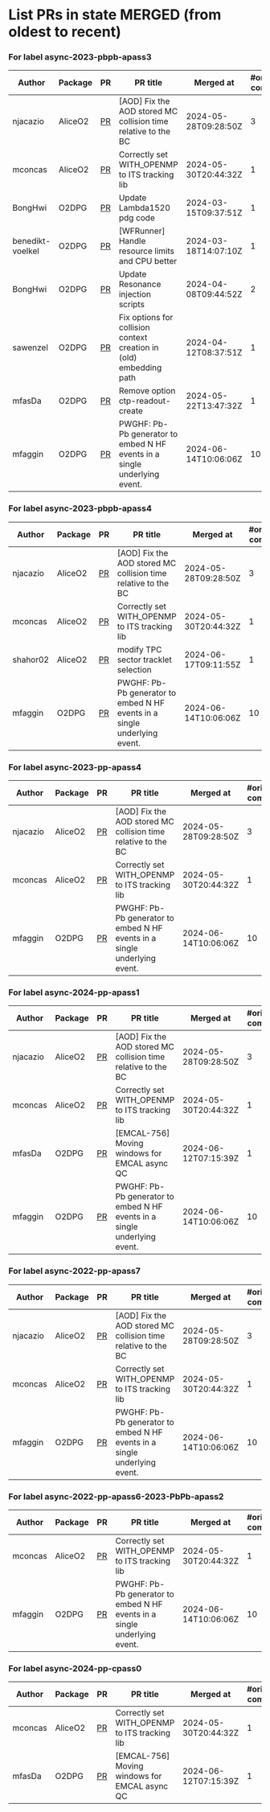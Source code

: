 # List PRs in state MERGED (from oldest to recent)


### For label async-2023-pbpb-apass3

| Author | Package | PR | PR title | Merged at | #original commits | Merge commit |
| --- | --- | --- | --- | --- | --- | --- |
| njacazio | AliceO2 | [PR](https://github.com/AliceO2Group/AliceO2/pull/13159) | [AOD] Fix the AOD stored MC collision time relative to the BC | 2024-05-28T09:28:50Z | 3 | 3b0a46991f06a8661f5ceab3d28e000b513bccce |
| mconcas | AliceO2 | [PR](https://github.com/AliceO2Group/AliceO2/pull/13188) | Correctly set WITH_OPENMP to ITS tracking lib | 2024-05-30T20:44:32Z | 1 | 62859c83eb64adc8d3f611ab979eb9ec447096cf |
| BongHwi | O2DPG | [PR](https://github.com/AliceO2Group/O2DPG/pull/1534) | Update Lambda1520 pdg code | 2024-03-15T09:37:51Z | 1 | cd5b9707b96eecbbb3809fdda561ee660b5bfaa2 |
| benedikt-voelkel | O2DPG | [PR](https://github.com/AliceO2Group/O2DPG/pull/1532) | [WFRunner] Handle resource limits and CPU better | 2024-03-18T14:07:10Z | 1 | ce0ec6ecd354068cb2a24deae9cc0959de0f92d2 |
| BongHwi | O2DPG | [PR](https://github.com/AliceO2Group/O2DPG/pull/1580) | Update Resonance injection scripts | 2024-04-08T09:44:52Z | 2 | 985c3e6586dc785ef1ea5dcf7841ab80d2bd4464 |
| sawenzel | O2DPG | [PR](https://github.com/AliceO2Group/O2DPG/pull/1587) | Fix options for collision context creation in (old) embedding path | 2024-04-12T08:37:51Z | 1 | 5e94376c9b1d193071b9a360568d3ec30d0f0baa |
| mfasDa | O2DPG | [PR](https://github.com/AliceO2Group/O2DPG/pull/1607) | Remove option ctp-readout-create | 2024-05-22T13:47:32Z | 1 | 6b4452c9b7f16c2c62376d23d3a1f258085f8d23 |
| mfaggin | O2DPG | [PR](https://github.com/AliceO2Group/O2DPG/pull/1666) | PWGHF: Pb-Pb generator to embed N HF events in a single underlying event. | 2024-06-14T10:06:06Z | 10 | 36522d475666654e39c9b526ac41e3dc01cf5b0d |


### For label async-2023-pbpb-apass4

| Author | Package | PR | PR title | Merged at | #original commits | Merge commit |
| --- | --- | --- | --- | --- | --- | --- |
| njacazio | AliceO2 | [PR](https://github.com/AliceO2Group/AliceO2/pull/13159) | [AOD] Fix the AOD stored MC collision time relative to the BC | 2024-05-28T09:28:50Z | 3 | 3b0a46991f06a8661f5ceab3d28e000b513bccce |
| mconcas | AliceO2 | [PR](https://github.com/AliceO2Group/AliceO2/pull/13188) | Correctly set WITH_OPENMP to ITS tracking lib | 2024-05-30T20:44:32Z | 1 | 62859c83eb64adc8d3f611ab979eb9ec447096cf |
| shahor02 | AliceO2 | [PR](https://github.com/AliceO2Group/AliceO2/pull/13221) | modify TPC sector tracklet selection | 2024-06-17T09:11:55Z | 1 | 0ec1a04a5ce2fda4284b3aa23f13c0dc3f7eced1 |
| mfaggin | O2DPG | [PR](https://github.com/AliceO2Group/O2DPG/pull/1666) | PWGHF: Pb-Pb generator to embed N HF events in a single underlying event. | 2024-06-14T10:06:06Z | 10 | 36522d475666654e39c9b526ac41e3dc01cf5b0d |


### For label async-2023-pp-apass4

| Author | Package | PR | PR title | Merged at | #original commits | Merge commit |
| --- | --- | --- | --- | --- | --- | --- |
| njacazio | AliceO2 | [PR](https://github.com/AliceO2Group/AliceO2/pull/13159) | [AOD] Fix the AOD stored MC collision time relative to the BC | 2024-05-28T09:28:50Z | 3 | 3b0a46991f06a8661f5ceab3d28e000b513bccce |
| mconcas | AliceO2 | [PR](https://github.com/AliceO2Group/AliceO2/pull/13188) | Correctly set WITH_OPENMP to ITS tracking lib | 2024-05-30T20:44:32Z | 1 | 62859c83eb64adc8d3f611ab979eb9ec447096cf |
| mfaggin | O2DPG | [PR](https://github.com/AliceO2Group/O2DPG/pull/1666) | PWGHF: Pb-Pb generator to embed N HF events in a single underlying event. | 2024-06-14T10:06:06Z | 10 | 36522d475666654e39c9b526ac41e3dc01cf5b0d |


### For label async-2024-pp-apass1

| Author | Package | PR | PR title | Merged at | #original commits | Merge commit |
| --- | --- | --- | --- | --- | --- | --- |
| njacazio | AliceO2 | [PR](https://github.com/AliceO2Group/AliceO2/pull/13159) | [AOD] Fix the AOD stored MC collision time relative to the BC | 2024-05-28T09:28:50Z | 3 | 3b0a46991f06a8661f5ceab3d28e000b513bccce |
| mconcas | AliceO2 | [PR](https://github.com/AliceO2Group/AliceO2/pull/13188) | Correctly set WITH_OPENMP to ITS tracking lib | 2024-05-30T20:44:32Z | 1 | 62859c83eb64adc8d3f611ab979eb9ec447096cf |
| mfasDa | O2DPG | [PR](https://github.com/AliceO2Group/O2DPG/pull/1661) | [EMCAL-756] Moving windows for EMCAL async QC | 2024-06-12T07:15:39Z | 1 | 3362e43f2fec01d56e59752f25480e43956699c8 |
| mfaggin | O2DPG | [PR](https://github.com/AliceO2Group/O2DPG/pull/1666) | PWGHF: Pb-Pb generator to embed N HF events in a single underlying event. | 2024-06-14T10:06:06Z | 10 | 36522d475666654e39c9b526ac41e3dc01cf5b0d |


### For label async-2022-pp-apass7

| Author | Package | PR | PR title | Merged at | #original commits | Merge commit |
| --- | --- | --- | --- | --- | --- | --- |
| njacazio | AliceO2 | [PR](https://github.com/AliceO2Group/AliceO2/pull/13159) | [AOD] Fix the AOD stored MC collision time relative to the BC | 2024-05-28T09:28:50Z | 3 | 3b0a46991f06a8661f5ceab3d28e000b513bccce |
| mconcas | AliceO2 | [PR](https://github.com/AliceO2Group/AliceO2/pull/13188) | Correctly set WITH_OPENMP to ITS tracking lib | 2024-05-30T20:44:32Z | 1 | 62859c83eb64adc8d3f611ab979eb9ec447096cf |
| mfaggin | O2DPG | [PR](https://github.com/AliceO2Group/O2DPG/pull/1666) | PWGHF: Pb-Pb generator to embed N HF events in a single underlying event. | 2024-06-14T10:06:06Z | 10 | 36522d475666654e39c9b526ac41e3dc01cf5b0d |


### For label async-2022-pp-apass6-2023-PbPb-apass2

| Author | Package | PR | PR title | Merged at | #original commits | Merge commit |
| --- | --- | --- | --- | --- | --- | --- |
| mconcas | AliceO2 | [PR](https://github.com/AliceO2Group/AliceO2/pull/13188) | Correctly set WITH_OPENMP to ITS tracking lib | 2024-05-30T20:44:32Z | 1 | 62859c83eb64adc8d3f611ab979eb9ec447096cf |
| mfaggin | O2DPG | [PR](https://github.com/AliceO2Group/O2DPG/pull/1666) | PWGHF: Pb-Pb generator to embed N HF events in a single underlying event. | 2024-06-14T10:06:06Z | 10 | 36522d475666654e39c9b526ac41e3dc01cf5b0d |


### For label async-2024-pp-cpass0

| Author | Package | PR | PR title | Merged at | #original commits | Merge commit |
| --- | --- | --- | --- | --- | --- | --- |
| mconcas | AliceO2 | [PR](https://github.com/AliceO2Group/AliceO2/pull/13188) | Correctly set WITH_OPENMP to ITS tracking lib | 2024-05-30T20:44:32Z | 1 | 62859c83eb64adc8d3f611ab979eb9ec447096cf |
| mfasDa | O2DPG | [PR](https://github.com/AliceO2Group/O2DPG/pull/1661) | [EMCAL-756] Moving windows for EMCAL async QC | 2024-06-12T07:15:39Z | 1 | 3362e43f2fec01d56e59752f25480e43956699c8 |
